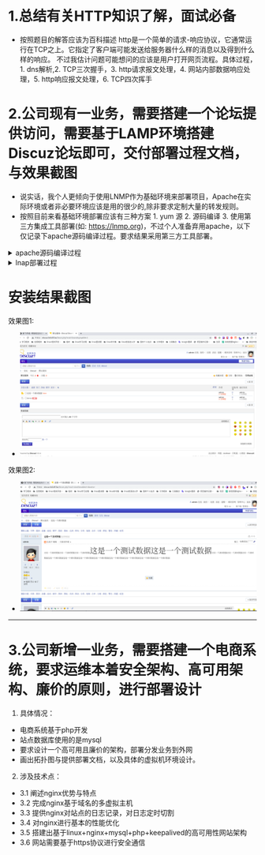 # 1.总结有关HTTP知识了解，面试必备
- 按照题目的解答应该为百科描述 http是一个简单的请求-响应协议，它通常运行在TCP之上。它指定了客户端可能发送给服务器什么样的消息以及得到什么样的响应。 不过我估计问题可能想问的应该是用户打开网页流程。具体过程，1. dns解析,2. TCP三次握手，3. http请求报文处理，4. 网站内部数据响应处理，5. http响应报文处理，6. TCP四次挥手 

# 2.公司现有一业务，需要搭建一个论坛提供访问，需要基于LAMP环境搭建Discuz论坛即可，交付部署过程文档，与效果截图
- 说实话，我个人更倾向于使用LNMP作为基础环境来部署项目，Apache在实际环境或者非必要环境应该是用的很少的,除非要求定制大量的转发规则。
- 按照目前来看基础环境部署应该有三种方案 1. yum 源 2. 源码编译 3. 使用第三方集成工具部署(如: https://lnmp.org)，不过个人准备弃用apache，以下仅记录下apache源码编译过程。要求结果采用第三方工具部署。


<details>
<summary> apache源码编译过程  </summary>

```bash
$> mkdir /opt/softsrc 
$> useradd -u 1010 -d /var/ftproot -s /sbin/nologin www  
$> yum install gcc gcc-c++ expat-devel openldap-devel openssl-devel libnghttp2-devel libxml2-devel 

$> wget http://apache.mirrors.pair.com//apr/apr-1.7.0.tar.gz
$> tar -xzf apr-1.7.0.tar.gz && cd apr-1.7.0
$> ./configure --prefix=/opt/apr-1.7.0 
$> make -j4 && make  install
$> ln -s /opt/apr-1.7.0 /opt/apr

# 需要优先安装 libxml2-devel，不然这而不会报错，但后续http编译会报错 
$> wget http://mirrors.advancedhosters.com/apache//apr/apr-util-1.6.1.tar.gz
$> tar -xzf apr-util-1.6.1.tar.gz && cd apr-util-1.6.1 
$> ./configure --prefix=/opt/apr-util-1.6.1 --with-ldap --with-apr=/opt/apr/bin/apr-1-config
$> make -j4 && make  install
$> ln -s /opt/apr-util-1.6.1 /opt/apr-util 


$> wget https://ftp.pcre.org/pub/pcre/pcre-8.44.tar.gz
$> tar -xzf pcre-8.44.tar.gz && cd pcre-8.44/
$> ./configure --prefix=/opt/pcre-8.44 
$> make -j4 && make  install
$> ln -s /opt/pcre-8.44 /opt/pcre

$> wget https://apache.cs.utah.edu//httpd/httpd-2.4.46.tar.gz
$> tar -xzf httpd-2.4.46.tar.gz && cd httpd-2.4.46 

# 修改apache版本相关信息 
# 第40-47行 
$> vim include/ap_release.h
######
#define AP_SERVER_BASEVENDOR "IIS"
#define AP_SERVER_BASEPROJECT "IIS HTTP Server"
#define AP_SERVER_BASEPRODUCT "IIS"

#define AP_SERVER_MAJORVERSION_NUMBER 7
#define AP_SERVER_MINORVERSION_NUMBER 0
#define AP_SERVER_PATCHLEVEL_NUMBER   0
#define AP_SERVER_DEVBUILD_BOOLEAN    0
######

# 35行 
$> vim os/unix/os.h 
#define PLATFORM "win32"

$> ./configure --prefix=/opt/httpd-2.4.46 \
--sysconfdir=/opt/httpd-2.4.46/config \
--with-pcre=/opt/pcre \
--with-apr=/opt/apr \
--with-apr-util=/opt/apr-util/ \
--enable-http2 \
--enable-so \
--enable-dav \
--enable-ssl \
--enable-cgi \
--enable-rewrite \
--enable-ldap \
--enable-authnz-ldap \
--with-zlib \
--enable-modules=all \
--enable-mpms-shared=all \
--with-mpm=event

# --sysconfdir=/opt/apache/etc      指定配置文件存放位置 
# --with-pcre=/opt/pcre             启用正则表达式
# --with-apr=/opt/apr               Apache可移植运行时(APR)是httpd源码的一部分并会自动与httpd一起创建。如果你想使用一个已经存在的APR ，就必须在这里指定apr-config脚本的路径。用于提升socket调用,在不使用apr的时候，一个线程同一时间只能处理一个用户,势必造成阻塞，因此生产环境一定需要配置 
# --with-apr-util=/opt/apr-util/    Apache可移植运行时工具包(APU)是httpd源码的一部分并会自动与httpd一起创建。如果你想使用一个已经存在的APU ，就必须在这里指定apu-config脚本的路径。
# --enable-http2                    启用http2支持
# --enable-so                       允许运行时加载DSO模块
# --enable-dav                      启用davweb支持
# --enable-ssl                      ssl/tls支持
# --enable-cgi                      cgi脚本支持
# --enable-rewrite                  重写支持
# --enable-ldap                     启用LDAP
# --enable-authnz-ldap              启用LDAP（需与--enable-ldap同时使用）
# --with-zlib                       支持zlib库
# --enable-modules=all              启用大多数常用模块
# --enable-mpms-shared=all          启用MPM支持的所有模式
# --with-mpm=event                  设置默认MPM为event

$> ln -s /opt/httpd-2.4.46 /opt/httpd 
$> cp /opt/httpd/bin/apachectl /etc/init.d/httpd
$> systemctl daemon-reload 
$> systemctl start httpd
```

</details>


<details>
<summary> lnap部署过程 </summary>

```bash
$> mkdir /opt/softsrc && cd /opt/softsrc 
$> wget http://soft.vpser.net/lnmp/lnmp1.7.tar.gz
$> tar -xzf lnmp1.7.tar.gz && cd lnmp1.7
$> ./install.sh lamp
+------------------------------------------------------------------------+
|          LNMP V1.7 for CentOS Linux Server, Written by Licess          |
+------------------------------------------------------------------------+
|        A tool to auto-compile & install LNMP/LNMPA/LAMP on Linux       |
+------------------------------------------------------------------------+
|           For more information please visit https://lnmp.org           |
+------------------------------------------------------------------------+
You have 11 options for your DataBase install.
1: Install MySQL 5.1.73
2: Install MySQL 5.5.62 (Default)
3: Install MySQL 5.6.48
4: Install MySQL 5.7.30
5: Install MySQL 8.0.20
6: Install MariaDB 5.5.68
7: Install MariaDB 10.1.45
8: Install MariaDB 10.2.32
9: Install MariaDB 10.3.23
10: Install MariaDB 10.4.13
0: DO NOT Install MySQL/MariaDB
Enter your choice (1, 2, 3, 4, 5, 6, 7, 8, 9, 10 or 0): 4               #<< mysql选择 
You will install MySQL 5.7.30
===========================
Please setup root password of MySQL.
Please enter: mysql#123123
MySQL root password: mysql#123123                                       # << mysql root 密码
===========================
Do you want to enable or disable the InnoDB Storage Engine?
Default enable,Enter your choice [Y/n]: y
You will enable the InnoDB Storage Engine
===========================
You have 9 options for your PHP install.
1: Install PHP 5.2.17
2: Install PHP 5.3.29
3: Install PHP 5.4.45
4: Install PHP 5.5.38
5: Install PHP 5.6.40 (Default)
6: Install PHP 7.0.33
7: Install PHP 7.1.33
8: Install PHP 7.2.33
9: Install PHP 7.3.21
10: Install PHP 7.4.9
Enter your choice (1, 2, 3, 4, 5, 6, 7, 8, 9, 10): 5                    #<< php 版本选择 
You will install PHP 5.6.40
===========================
You have 3 options for your Memory Allocator install.
1: Don\'t install Memory Allocator. (Default)
2: Install Jemalloc
3: Install TCMalloc
Enter your choice (1, 2 or 3):                                          # 额外选项
No input,You will not install Memory Allocator.
===========================
Please enter Administrator Email Address: 
Administrator Email Address will set to webmaster@example.com!
===========================
You have 2 options for your Apache install.
1: Install Apache 2.2.34
2: Install Apache 2.4.46 (Default)
Enter your choice (1 or 2):                                             # apache选项 
...
# 回车等待安装完成  
# 完成时候脚本可能卡住，直接ctrl+c 关闭即可 

# 站点部署 
$> lamp vhost add       # 然后根据提示完成服务器基础环境安装 
$> lamp apache restart   # 完成后重启apache  

# 上传discuz代码upload目录到上配置位置,并修改文件所属为lnmp默认用户www (https://gitee.com/3dming/DiscuzL/attach_files )
# 然后本的hosts解析域名(个人演示: discuz.0x5c0f.fun),浏览器访问http://discuz.0x5c0f.fun/install/index.php，按照步骤完成程序安装  

```
</details>

# 安装结果截图

效果图1: 
- ![效果图1](../attach/discuz1.png)

效果图2: 
- ![效果图2](../attach/discuz2.png)

---- 

# 3.公司新增一业务，需要搭建一个电商系统，要求运维本着安全架构、高可用架构、廉价的原则，进行部署设计
1. 具体情况：
- 电商系统基于php开发
- 站点数据库使用的是mysql
- 要求设计一个高可用且廉价的架构，部署分发业务到外网
- 画出拓扑图与提供部署文档，以及具体的虚拟机环境设计。

2. 涉及技术点：
- 3.1 阐述nginx优势与特点
- 3.2 完成nginx基于域名的多虚拟主机
- 3.3 提供nginx对站点的日志记录，对日志定时切割
- 3.4 对nginx进行基本的性能优化
- 3.5 搭建出基于linux+nginx+mysql+php+keepalived的高可用性网站架构
- 3.6 网站需要基于https协议进行安全通信


